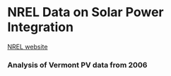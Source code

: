 # NREL Data on Solar Power Integration
[NREL website](https://www.nrel.gov/grid/solar-power-data.html)

### Analysis of Vermont PV data from 2006


